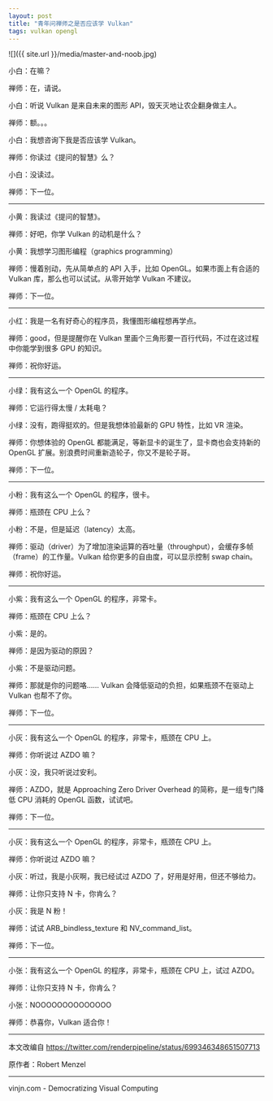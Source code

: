 ```yaml
---
layout: post
title: "青年问禅师之是否应该学 Vulkan"
tags: vulkan opengl
---
```


![]({{ site.url }}/media/master-and-noob.jpg)

小白：在嘛？

禅师：在，请说。

小白：听说 Vulkan 是来自未来的图形 API，毁天灭地让农企翻身做主人。

禅师：额。。。

小白：我想咨询下我是否应该学 Vulkan。

禅师：你读过《提问的智慧》么？

小白：没读过。

禅师：下一位。




----

小黄：我读过《提问的智慧》。

禅师：好吧，你学 Vulkan 的动机是什么？

小黄：我想学习图形编程（graphics programming）

禅师：慢着别动，先从简单点的 API 入手，比如 OpenGL。如果市面上有合适的 Vulkan 库，那么也可以试试。从零开始学 Vulkan 不建议。

禅师：下一位。

----

小红：我是一名有好奇心的程序员，我懂图形编程想再学点。

禅师：good，但是提醒你在 Vulkan 里画个三角形要一百行代码，不过在这过程中你能学到很多 GPU 的知识。

禅师：祝你好运。

----

小绿：我有这么一个 OpenGL 的程序。

禅师：它运行得太慢 / 太耗电？

小绿：没有，跑得挺欢的。但是我想体验最新的 GPU 特性，比如 VR 渲染。

禅师：你想体验的 OpenGL 都能满足，等新显卡的诞生了，显卡商也会支持新的 OpenGL 扩展。别浪费时间重新造轮子，你又不是轮子哥。

禅师：下一位。

----

小粉：我有这么一个 OpenGL 的程序，很卡。

禅师：瓶颈在 CPU 上么？

小粉：不是，但是延迟（latency）太高。

禅师：驱动（driver）为了增加渲染运算的吞吐量（throughput），会缓存多帧（frame）的工作量。Vulkan 给你更多的自由度，可以显示控制 swap chain。

禅师：祝你好运。

----

小紫：我有这么一个 OpenGL 的程序，非常卡。

禅师：瓶颈在 CPU 上么？

小紫：是的。

禅师：是因为驱动的原因？

小紫：不是驱动问题。

禅师：那就是你的问题咯…… Vulkan 会降低驱动的负担，如果瓶颈不在驱动上 Vulkan 也帮不了你。

禅师：下一位。

----

小灰：我有这么一个 OpenGL 的程序，非常卡，瓶颈在 CPU 上。

禅师：你听说过 AZDO 嘛？

小灰：没，我只听说过安利。

禅师：AZDO，就是 Approaching Zero Driver Overhead 的简称，是一组专门降低 CPU 消耗的 OpenGL 函数，试试吧。

禅师：下一位。

----

小灰：我有这么一个 OpenGL 的程序，非常卡，瓶颈在 CPU 上。

禅师：你听说过 AZDO 嘛？

小灰：听过，我是小灰啊，我已经试过 AZDO 了，好用是好用，但还不够给力。

禅师：让你只支持 N 卡，你肯么？

小灰：我是 N 粉！

禅师：试试 ARB_bindless_texture 和 NV_command_list。

禅师：下一位。

----

小张：我有这么一个 OpenGL 的程序，非常卡，瓶颈在 CPU 上，试过 AZDO。

禅师：让你只支持 N 卡，你肯么？

小张：NOOOOOOOOOOOOOO

禅师：恭喜你，Vulkan 适合你！

---
本文改编自 https://twitter.com/renderpipeline/status/699346348651507713

原作者：Robert Menzel

----
vinjn.com - Democratizing Visual Computing
